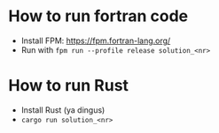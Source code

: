 # How to run fortran code
- Install FPM: https://fpm.fortran-lang.org/
- Run with `fpm run --profile release solution_<nr>`

# How to run Rust
- Install Rust (ya dingus)
- `cargo run solution_<nr>` 